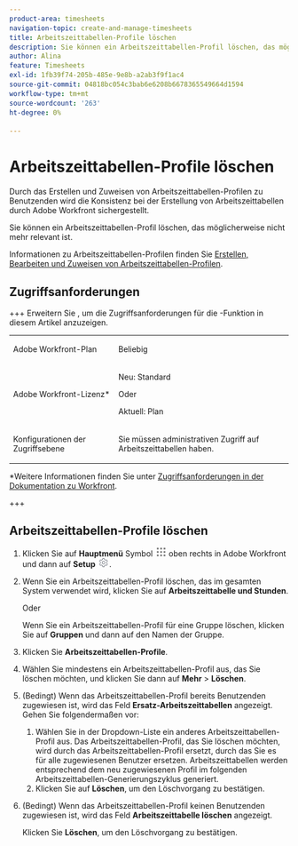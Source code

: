 ```yaml
---
product-area: timesheets
navigation-topic: create-and-manage-timesheets
title: Arbeitszeittabellen-Profile löschen
description: Sie können ein Arbeitszeittabellen-Profil löschen, das möglicherweise nicht mehr relevant ist.
author: Alina
feature: Timesheets
exl-id: 1fb39f74-205b-485e-9e8b-a2ab3f9f1ac4
source-git-commit: 04818bc054c3bab6e6208b6678365549664d1594
workflow-type: tm+mt
source-wordcount: '263'
ht-degree: 0%

---
```


# Arbeitszeittabellen-Profile löschen

<!--Audited:6/2025-->

Durch das Erstellen und Zuweisen von Arbeitszeittabellen-Profilen zu Benutzenden wird die Konsistenz bei der Erstellung von Arbeitszeittabellen durch Adobe Workfront sichergestellt.

Sie können ein Arbeitszeittabellen-Profil löschen, das möglicherweise nicht mehr relevant ist.

Informationen zu Arbeitszeittabellen-Profilen finden Sie [Erstellen, Bearbeiten und Zuweisen von Arbeitszeittabellen-Profilen](../../timesheets/create-and-manage-timesheets/create-timesheet-profiles.md).

## Zugriffsanforderungen

+++ Erweitern Sie , um die Zugriffsanforderungen für die -Funktion in diesem Artikel anzuzeigen.

<table style="table-layout:auto"> 
 <col> 
 <col> 
 <tbody> 
  <tr> 
   <td role="rowheader">Adobe Workfront-Plan</td> 
   <td> <p>Beliebig</p> </td> 
  </tr> 
  <tr> 
   <td role="rowheader">Adobe Workfront-Lizenz*</td> 
   <td> <p>Neu: Standard</p>
   Oder
   <p>Aktuell: Plan </p> </td> 
  </tr> 
  <tr> 
   <td role="rowheader">Konfigurationen der Zugriffsebene</td> 
   <td> <p>Sie müssen administrativen Zugriff auf Arbeitszeittabellen haben. </p>  </td> 
  </tr> 
 </tbody> 
</table>

*Weitere Informationen finden Sie unter [Zugriffsanforderungen in der Dokumentation zu Workfront](/help/quicksilver/administration-and-setup/add-users/access-levels-and-object-permissions/access-level-requirements-in-documentation.md).

+++

## Arbeitszeittabellen-Profile löschen

1. Klicken Sie auf **Hauptmenü** Symbol ![](assets/main-menu-icon.png) oben rechts in Adobe Workfront und dann auf **Setup** ![](assets/gear-icon-settings.png).

1. Wenn Sie ein Arbeitszeittabellen-Profil löschen, das im gesamten System verwendet wird, klicken Sie auf **Arbeitszeittabelle und Stunden**.

   Oder

   Wenn Sie ein Arbeitszeittabellen-Profil für eine Gruppe löschen, klicken Sie auf **Gruppen** und dann auf den Namen der Gruppe.

1. Klicken Sie **Arbeitszeittabellen-Profile**.
1. Wählen Sie mindestens ein Arbeitszeittabellen-Profil aus, das Sie löschen möchten, und klicken Sie dann auf **Mehr** > **Löschen**.
1. (Bedingt) Wenn das Arbeitszeittabellen-Profil bereits Benutzenden zugewiesen ist, wird das Feld **Ersatz-Arbeitszeittabellen** angezeigt. Gehen Sie folgendermaßen vor:
   1. Wählen Sie in der Dropdown-Liste ein anderes Arbeitszeittabellen-Profil aus. Das Arbeitszeittabellen-Profil, das Sie löschen möchten, wird durch das Arbeitszeittabellen-Profil ersetzt, durch das Sie es für alle zugewiesenen Benutzer ersetzen. Arbeitszeittabellen werden entsprechend dem neu zugewiesenen Profil im folgenden Arbeitszeittabellen-Generierungszyklus generiert.
   1. Klicken Sie auf **Löschen**, um den Löschvorgang zu bestätigen.
1. (Bedingt) Wenn das Arbeitszeittabellen-Profil keinen Benutzenden zugewiesen ist, wird das Feld **Arbeitszeittabelle löschen** angezeigt.

   Klicken Sie **Löschen**, um den Löschvorgang zu bestätigen.
